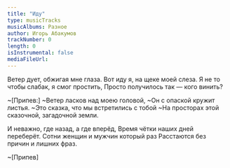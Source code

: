 ```yaml
---
title: "Иду"
type: musicTracks
musicAlbums: Разное
author: Игорь Абакумов
trackNumber: 0
length: 0
isInstrumental: false
mediaFileUrl: 
---
```


Ветер дует, обжигая мне глаза.
Вот иду я, на щеке моей слеза.
Я не то чтобы слабак, я смог простить,
Просто получилось так — кого винить?

~[Припев:]
~Ветер ласков над моею головой,
~Он с опаской кружит листья.
~Это сказка, что мы встретились с тобой
~На просторах этой сказочной, загадочной земли.

И неважно, где назад, а где вперёд,
Время чётки наших дней переберёт.
Сотни женщин и мужчин который раз
Расстаются без причин и лишних фраз.

~[Припев]

